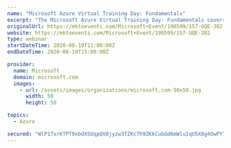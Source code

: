 ```yaml
---
name: "Microsoft Azure Virtual Training Day: Fundamentals"
excerpt: "The Microsoft Azure Virtual Training Day: Fundamentals covers foundational level knowledge of cloud services and how those services are provided with Microsoft Azure. This introductory course presents general cloud computing concepts as well as general cloud computing models and services such as Public,"
originalUrl: https://mktoevents.com/Microsoft+Event/190599/157-GQE-382
website: https://mktoevents.com/Microsoft+Event/190599/157-GQE-382
type: webinar
startDateTime: 2020-08-19T11:00:00Z
endDateTime: 2020-08-19T15:00:00Z

provider:
  name: Microsoft
  domain: microsoft.com
  images:
    - url: /assets/images/organizations/microsoft.com-50x50.jpg
      width: 50
      height: 50

topics:
  - Azure

secured: "WlP17xrKTPT9xbdXSUqpQV8jyzw3TZKc7h9ZKkCuGGd6mWluIqU5X8g4OwPY7CiP7SaTt3ituUUt0a2154FVSGALbSvPYUGw/1DnT2xZx7UZ+k8zqeO4UPrlwyJu9SmgiKbAmTva6irwKcCWaOQWV8HbOoEdn7xn0nR0lK+UZkhwgqo1yHgiwJIgE1J+uQFapt8lYgiaBdpQ8bsY04TKYG9dwgZzPFjAEv5h/Bunsx2RK2fjB4QVVNu38XZBz7WYdK0J1kbkFAZeq6iy7deHLzwltjBAqxS8wjhLBR+Af72PcB8pFH/8i4jOgs/gc4cWRUUrLU83/bhta9oHxzN2wg==;eP+F1BlCKuu03hcsg4QGug=="
---
```


